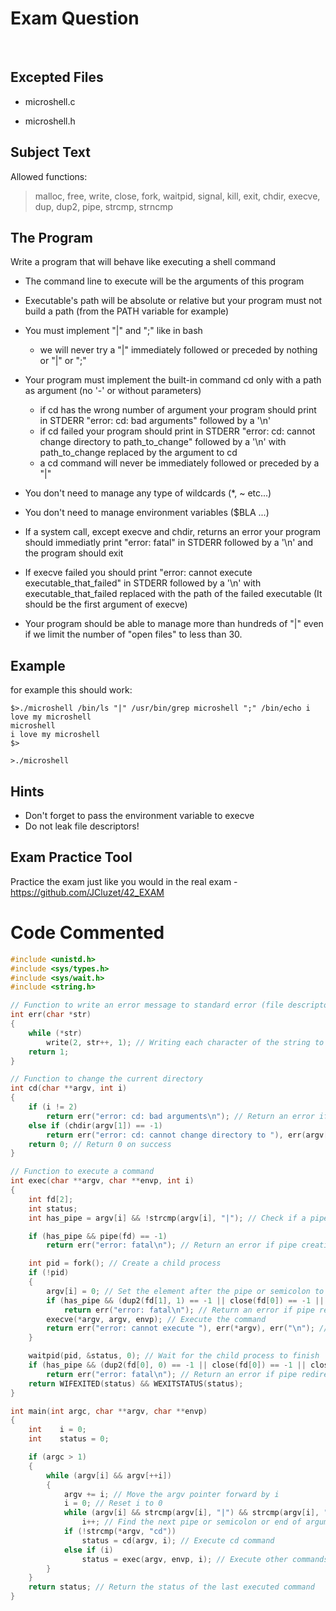 # Exam Question

<br>

## Excepted Files

- microshell.c

- microshell.h

## Subject Text

Allowed functions: 

> malloc, free, write, close, fork, waitpid, signal, kill, exit, chdir, execve, dup, dup2, pipe, strcmp, strncmp


## The Program
Write a program that will behave like executing a shell command

- The command line to execute will be the arguments of this program

- Executable's path will be absolute or relative but your program must not build a path (from the PATH variable for example)

- You must implement "|" and ";" like in bash
	- we will never try a "|" immediately followed or preceded by nothing or "|" or ";"

- Your program must implement the built-in command cd only with a path as argument (no '-' or without parameters)
	- if cd has the wrong number of argument your program should print in STDERR "error: cd: bad arguments" followed by a '\n'
	- if cd failed your program should print in STDERR "error: cd: cannot change directory to path_to_change" followed by a '\n' with path_to_change replaced by the argument to cd
	- a cd command will never be immediately followed or preceded by a "|"

- You don't need to manage any type of wildcards (*, ~ etc...)

- You don't need to manage environment variables ($BLA ...)

- If a system call, except execve and chdir, returns an error your program should immediatly print "error: fatal" in STDERR followed by a '\n' and the program should exit

- If execve failed you should print "error: cannot execute executable_that_failed" in STDERR followed by a '\n' with executable_that_failed replaced with the path of the failed executable (It should be the first argument of execve)

- Your program should be able to manage more than hundreds of "|" even if we limit the number of "open files" to less than 30.

## Example

for example this should work:
```
$>./microshell /bin/ls "|" /usr/bin/grep microshell ";" /bin/echo i love my microshell
microshell
i love my microshell
$>

>./microshell 
```

## Hints
- Don't forget to pass the environment variable to execve
- Do not leak file descriptors!

## Exam Practice Tool

Practice the exam just like you would in the real exam - https://github.com/JCluzet/42_EXAM

# Code Commented
```c
#include <unistd.h>
#include <sys/types.h>
#include <sys/wait.h>
#include <string.h>

// Function to write an error message to standard error (file descriptor 2)
int err(char *str) 
{
    while (*str)
        write(2, str++, 1); // Writing each character of the string to stderr
    return 1;
}

// Function to change the current directory
int cd(char **argv, int i) 
{
    if (i != 2)
        return err("error: cd: bad arguments\n"); // Return an error if the argument count is not 2
    else if (chdir(argv[1]) == -1)
        return err("error: cd: cannot change directory to "), err(argv[1]), err("\n"); // Return an error if directory change fails
    return 0; // Return 0 on success
}

// Function to execute a command
int exec(char **argv, char **envp, int i) 
{
    int fd[2];
    int status;
    int has_pipe = argv[i] && !strcmp(argv[i], "|"); // Check if a pipe is present in the command

    if (has_pipe && pipe(fd) == -1)
        return err("error: fatal\n"); // Return an error if pipe creation fails

    int pid = fork(); // Create a child process
    if (!pid) 
    {
        argv[i] = 0; // Set the element after the pipe or semicolon to null
        if (has_pipe && (dup2(fd[1], 1) == -1 || close(fd[0]) == -1 || close(fd[1]) == -1))
            return err("error: fatal\n"); // Return an error if pipe redirection or closing fails
        execve(*argv, argv, envp); // Execute the command
        return err("error: cannot execute "), err(*argv), err("\n"); // Return an error if execution fails
    }

    waitpid(pid, &status, 0); // Wait for the child process to finish
    if (has_pipe && (dup2(fd[0], 0) == -1 || close(fd[0]) == -1 || close(fd[1]) == -1))
        return err("error: fatal\n"); // Return an error if pipe redirection or closing fails
    return WIFEXITED(status) && WEXITSTATUS(status);
}

int main(int argc, char **argv, char **envp) 
{
    int    i = 0;
    int    status = 0;

    if (argc > 1) 
    {
        while (argv[i] && argv[++i]) 
        {
            argv += i; // Move the argv pointer forward by i
            i = 0; // Reset i to 0
            while (argv[i] && strcmp(argv[i], "|") && strcmp(argv[i], ";"))
                i++; // Find the next pipe or semicolon or end of arguments
            if (!strcmp(*argv, "cd"))
                status = cd(argv, i); // Execute cd command
            else if (i)
                status = exec(argv, envp, i); // Execute other commands
        }
    }
    return status; // Return the status of the last executed command
}
```
